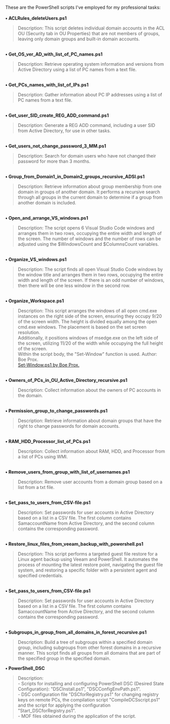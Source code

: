 These are the PowerShell scripts I've employed for my professional tasks:
<br><br>
<b>&#x2022;&nbsp;ACLRules_deleteUsers.ps1</b>
<blockquote>
Description: This script deletes individual domain accounts in the ACL OU (Security tab in OU Properties) that are not members of groups, leaving only domain groups and built-in domain accounts.
</blockquote>
<br>
<b>&#x2022;&nbsp;Get_OS_ver_AD_with_list_of_PC_names.ps1</b>
<blockquote>
Description: Retrieve operating system information and versions from Active Directory using a list of PC names from a text file.
</blockquote>
<br>
<b>&#x2022;&nbsp;Get_PCs_names_with_list_of_IPs.ps1</b>
<blockquote>
Description: Gather information about PC IP addresses using a list of PC names from a text file.
</blockquote>
<br>
<b>&#x2022;&nbsp;Get_user_SID_create_REG_ADD_command.ps1</b>
<blockquote>
Description: Generate a REG ADD command, including a user SID from Active Directory, for use in other tasks.
</blockquote>
<br>
<b>&#x2022;&nbsp;Get_users_not_change_password_3_MM.ps1</b>
<blockquote>
Description: Search for domain users who have not changed their password for more than 3 months.
</blockquote>
<br>
<b>&#x2022;&nbsp;Group_from_Domain1_in_Domain2_groups_recursive_ADSI.ps1</b>
<blockquote>
Description: Retrieve information about group membership from one domain in groups of another domain. It performs a recursive search through all groups in the current domain to determine if a group from another domain is included.
</blockquote>
<br>
<b>&#x2022;&nbsp;Open_and_arrange_VS_windows.ps1</b>
<blockquote>
Description: The script opens 6 Visual Studio Code windows and arranges them in two rows, occupying the entire width and length of the screen. The number of windows and the number of rows can be adjusted using the $WindowsCount and $ColumnsCount variables.<br>
</blockquote>
<br>
<b>&#x2022;&nbsp;Organize_VS_windows.ps1</b>
<blockquote>
Description: The script finds all open Visual Studio Code windows by the window title and arranges them in two rows, occupying the entire width and length of the screen. If there is an odd number of windows, then there will be one less window in the second row.<br>
</blockquote>
<br>
<b>&#x2022;&nbsp;Organize_Workspace.ps1</b>
<blockquote>
Description: This script arranges the windows of all open cmd.exe instances on the right side of the screen, ensuring they occupy 9/20 of the screen width. The height is divided equally among the open cmd.exe windows. The placement is based on the set screen resolution.
<br>
Additionally, it positions windows of msedge.exe on the left side of the screen, utilizing 11/20 of the width while occupying the full height of the screen.
<br>
Within the script body, the "Set-Window" function is used. Author: Boe Prox.
<br>
<a href=https://github.com/proxb/PowerShell_Scripts/blob/master/Set-Window.ps1>Set-Window.ps1 by Boe Prox.</a>
</blockquote>
<br>
<b>&#x2022;&nbsp;Owners_of_PCs_in_OU_Active_Directory_recursive.ps1</b>
<blockquote>
Description: Collect information about the owners of PC accounts in the domain.
</blockquote>
<br>
<b>&#x2022;&nbsp;Permission_group_to_change_passwords.ps1</b>
<blockquote>
Description: Retrieve information about domain groups that have the right to change passwords for domain accounts.
</blockquote>
<br>
<b>&#x2022;&nbsp;RAM_HDD_Processor_list_of_PCs.ps1</b>
<blockquote>
Description: Collect information about RAM, HDD, and Processor from a list of PCs using WMI.
</blockquote>
<br>
<b>&#x2022;&nbsp;Remove_users_from_group_with_list_of_usernames.ps1</b>
<blockquote>
Description: Remove user accounts from a domain group based on a list from a txt file.
</blockquote>
<br>
<b>&#x2022;&nbsp;Set_pass_to_users_from_CSV-file.ps1</b>
<blockquote>
Description: Set passwords for user accounts in Active Directory based on a list in a CSV file. The first column contains SamaccountName from Active Directory, and the second column contains the corresponding password.
</blockquote>
<br>
<b>&#x2022;&nbsp;Restore_linux_files_from_veeam_backup_with_powershell.ps1</b>
<blockquote>
Description: This script performs a targeted guest file restore for a Linux agent backup using Veeam and PowerShell. It automates the process of mounting the latest restore point, navigating the guest file system, and restoring a specific folder with a persistent agent and specified credentials.
</blockquote>
<br>
<b>&#x2022;&nbsp;Set_pass_to_users_from_CSV-file.ps1</b>
<blockquote>
Description: Set passwords for user accounts in Active Directory based on a list in a CSV file. The first column contains SamaccountName from Active Directory, and the second column contains the corresponding password.
</blockquote>
<br>
<b>&#x2022;&nbsp;Subgroups_in_group_from_all_domains_in_forest_recursive.ps1</b>
<blockquote>
Description: Build a tree of subgroups within a specified domain group, including subgroups from other forest domains in a recursive manner. This script finds all groups from all domains that are part of the specified group in the specified domain.
</blockquote>
<b>&#x2022;&nbsp;PowerShell_DSC</b>
<br>
<blockquote>
Description: 
<br>
- Scripts for installing and configuring PowerShell DSC (Desired State Configuration): "DSCInstall.ps1", "DSCConfigEnvPath.ps1".
<br>
- DSC configuration file "DSCforRegistry.ps1" for changing registry keys on remote PCs, the compilation script "CompileDCSscript.ps1" and the script for applying the configuration "Start_DSCforRegistry.ps1".
<br>
- MOF files obtained during the application of the script.
</blockquote>
